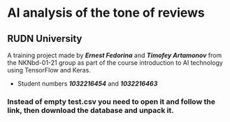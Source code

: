 # AI analysis of the tone of reviews
## RUDN University
A training project made by ***Ernest Fedorina*** and ***Timofey Artamonov*** from the NKNbd-01-21 group as part of the course introduction to AI technology using TensorFlow and Keras.
- Student numbers ***1032216454*** and ***1032216463***

### Instead of empty test.csv you need to open it and follow the link, then download the database and unpack it.

